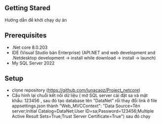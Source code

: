 ## Getting Stared
Hướng dẫn để khởi chạy dự án 

## Prerequisites
- .Net core 8.0.203
- IDE (Visual Studio bản Enterprise)
    (API.NET and web development and .Netdesktop development -> install while download -> install -> launch) 
- My SQL Server 2022

## Setup
- clone repository (https://github.com/lunacaoz/Project_netcore)
- Cấu hình lại chuỗi kết nối dữ liệu ( mở SQL server cài đặt sa và mật khẩu: 123456 , sau đó tạo database tên "DataNet" rồi thay đổi link ở file appsettings.json thành "Web_MVCContext": "Data Source=Tên server;Initial Catalog=DataNet;User ID=sa;Password=123456;Multiple Active Result Sets=True;Trust Server Certificate=True")
sau đó chạy 